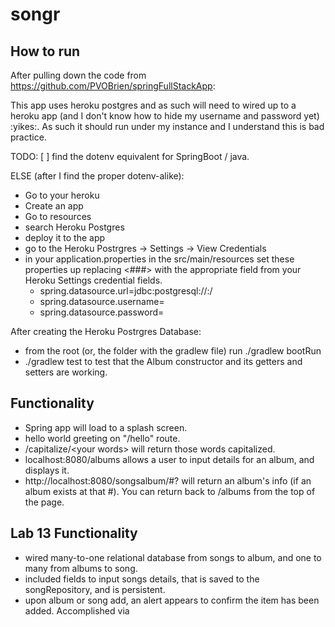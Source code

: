 # songr

## How to run

After pulling down the code from https://github.com/PVOBrien/springFullStackApp:

This app uses heroku postgres and as such will need to wired up to a heroku app (and I don't know how to hide my username and password yet) :yikes:.
As such it should run under my instance and I understand this is bad practice.

TODO: [ ] find the dotenv equivalent for SpringBoot / java.

ELSE (after I find the proper dotenv-alike):

- Go to your heroku 
- Create an app
- Go to resources
 - search Heroku Postgres
 - deploy it to the app
 - go to the Heroku Postrgres -> Settings -> View Credentials
 - in your application.properties in the src/main/resources set these properties up replacing <###> with the appropriate field from your Heroku Settings credential fields.
   - spring.datasource.url=jdbc:postgresql://<HOST>:<PORT>/<DATABASE>
   - spring.datasource.username=<USER>
   - spring.datasource.password=<PASSWORD>

After creating the Heroku Postrgres Database:

   - from the root (or, the folder with the gradlew file) run ./gradlew bootRun 
   - ./gradlew test to test that the Album constructor and its getters and setters are working.
 
## Functionality

- Spring app will load to a splash screen.
- hello world greeting on "/hello" route.
- /capitalize/\<your words\> will return those words capitalized.
- localhost:8080/albums allows a user to input details for an album, and displays it.
- http://localhost:8080/songsalbum/#? will return an album's info (if an album exists at that #). You can return back to /albums from the top of the page.

## Lab 13 Functionality

- wired many-to-one relational database from songs to album, and one to many from albums to song.
- included fields to input songs details, that is saved to the songRepository, and is persistent.
- upon album or song add, an alert appears to confirm the item has been added. Accomplished via <script></script at end of body in albumsPageToShow.html.